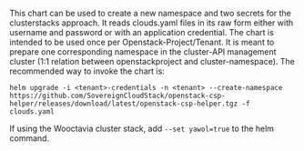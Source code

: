 This chart can be used to create a new namespace and two secrets for the clusterstacks approach. It reads clouds.yaml files in its raw form either with username and password or with an application credential. The chart is intended to be used once per Openstack-Project/Tenant. It is meant to prepare one corresponding namespace in the cluster-API management cluster (1:1 relation between openstackproject and cluster-namespace). The recommended way to invoke the chart is:

```
helm upgrade -i <tenant>-credentials -n <tenant> --create-namespace https://github.com/SovereignCloudStack/openstack-csp-helper/releases/download/latest/openstack-csp-helper.tgz -f clouds.yaml
```

If using the Wooctavia cluster stack, add `--set yawol=true` to the helm command.
